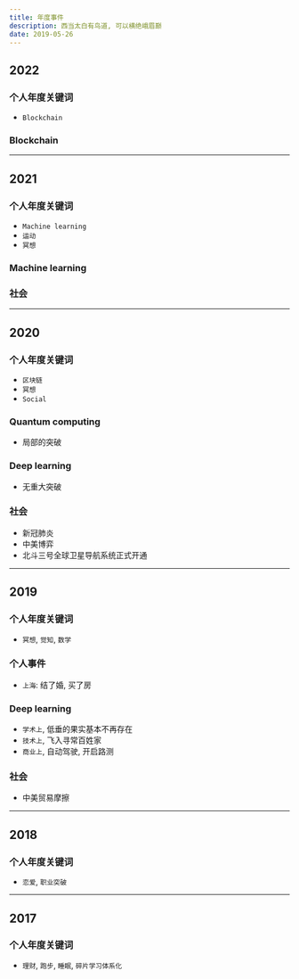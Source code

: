```yaml
---
title: 年度事件
description: 西当太白有鸟道, 可以横绝峨眉巅
date: 2019-05-26
---
```


## 2022

### 个人年度关键词

* `Blockchain`

### Blockchain

------------------

## 2021

### 个人年度关键词

* `Machine learning`
* `运动`
* `冥想`

### Machine learning

### 社会

------------------

## 2020

### 个人年度关键词

* `区块链`
* `冥想`
* `Social`

### Quantum computing

* 局部的突破

### Deep learning

* 无重大突破

### 社会

* 新冠肺炎
* 中美博弈
* 北斗三号全球卫星导航系统正式开通

------------------

## 2019

### 个人年度关键词

* `冥想`, `觉知`, `数学`

### 个人事件

* `上海`: 结了婚, 买了房

### Deep learning

* `学术上`, 低垂的果实基本不再存在
* `技术上`, 飞入寻常百姓家
* `商业上`, 自动驾驶, 开启路测

### 社会

* 中美贸易摩擦

------------------

## 2018

### 个人年度关键词

* `恋爱`, `职业突破`

------------------

## 2017

### 个人年度关键词

* `理财`, `跑步`, `睡眠`, `碎片学习体系化`
